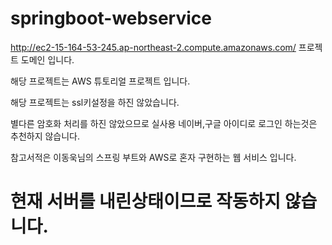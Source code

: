 # springboot-webservice
http://ec2-15-164-53-245.ap-northeast-2.compute.amazonaws.com/ 프로젝트 도메인 입니다.

해당 프로젝트는 AWS 튜토리얼 프로젝트 입니다.

해당 프로젝트는 ssl키설정을 하진 않았습니다.

별다른 암호화 처리를 하진 않았으므로 실사용 네이버,구글 아이디로 로그인 하는것은 추천하지 않습니다.

참고서적은 이동욱님의 스프링 부트와 AWS로 혼자 구현하는 웹 서비스 입니다.

# 현재 서버를 내린상태이므로 작동하지 않습니다.
